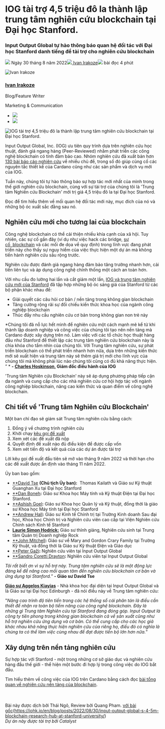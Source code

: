 # IOG tài trợ 4,5 triệu đô la thành lập trung tâm nghiên cứu blockchain tại Đại học Stanford.

### **Input Output Global tự hào thông báo quan hệ đối tác với Đại học Stanford danh tiếng để tài trợ cho nghiên cứu blockchain**

![](img/2022-08-30-input-output-global-s-4-5m-blockchain-research-hub-at-stanford-university.002.png) Ngày 30 tháng 8 năm 2022![](img/2022-08-30-input-output-global-s-4-5m-blockchain-research-hub-at-stanford-university.002.png)[ Ivan Irakoze](/en/blog/authors/ivan-irakoze/page-1/)![](img/2022-08-30-input-output-global-s-4-5m-blockchain-research-hub-at-stanford-university.003.png) bài đọc 4 phút

![Ivan Irakoze](img/2022-08-30-input-output-global-s-4-5m-blockchain-research-hub-at-stanford-university.004.png)[](/en/blog/authors/ivan-irakoze/page-1/)

### [**Ivan Irakoze**](/en/blog/authors/ivan-irakoze/page-1/)

Blog/Feature Writer

Marketing &amp; Communication

- ![](img/2022-08-30-input-output-global-s-4-5m-blockchain-research-hub-at-stanford-university.005.png)[](mailto:ivan.irakoze@iohk.io "Email")
- ![](img/2022-08-30-input-output-global-s-4-5m-blockchain-research-hub-at-stanford-university.006.png)[](https://twitter.com/The_ADA_Poet "Twitter")

![IOG tài trợ 4,5 triệu đô la thành lập trung tâm nghiên cứu blockchain tại Đại học Stanford.](https://github.com/cardano2vn/iohk-blog/blob/main/vi/docs1/2022/08/img/2022-08-30-input-output-global-s-4-5m-blockchain-research-hub-at-stanford-university.007.jpeg?raw=true)

Input Output Global, Inc. (IOG) ưu tiên quy trình dựa trên nghiên cứu học thuật, đánh giá ngang hàng (Peer-Reviewed) nhằm phát triển các công nghệ blockchain có tính đảm bảo cao. Nhóm nghiên cứu đã xuất bản hơn [130 bài báo cáo nghiên cứu](https://iohk.io/en/research/library/) về nhiều chủ đề, trong số đó giúp củng cố các nguyên tắc thiết kế của Cardano cũng như các sản phẩm và dịch vụ mới của IOG.

Tuần này, chúng tôi tự hào thông báo sự hợp tác mới nhất của mình trong thế giới nghiên cứu blockchain, cùng với sự tài trợ của chúng tôi là 'Trung tâm Nghiên cứu Blockchain' mới trị giá 4,5 triệu đô la tại Đại học Stanford.

Đọc để tìm hiểu thêm về mối quan hệ đối tác mới này, mục đích của nó và những bộ óc xuất sắc đằng sau nó.

## **Nghiên cứu mới cho tương lai của blockchain**

Công nghệ blockchain có thể cải thiện nhiều khía cạnh của xã hội. Tuy nhiên, các sự cố gần đây (ví dụ như việc hack các bridge, [sự cố  blockchain](https://www.coindesk.com/learn/the-fall-of-terra-a-timeline-of-the-meteoric-rise-and-crash-of-ust-and-luna/) và các mối đe dọa về quy định) trong lĩnh vực đang phát triển này cho thấy sự nguy hiểm của việc thực hiện một dự án mà không tiến hành nghiên cứu sâu rộng trước.

Nghiên cứu được đánh giá ngang hàng đảm bảo tăng trưởng nhanh hơn, cải tiến liên tục và áp dụng công nghệ chính thống một cách an toàn hơn.

Với nhu cầu đo lường hai lần và cắt giảm một lần, [IOG và trung tâm nghiên cứu mới của Stanford](https://tselab.stanford.edu/iorh/) đã tập hợp những bộ óc sáng giá của Stanford từ các bộ phận khác nhau để:

- Giải quyết các câu hỏi cơ bản / nền tảng trong không gian blockchain
- Tăng cường rộng rãi sự đối chiếu kiến ​​thức khoa học của ngành công nghiệp blockchain
- Thúc đẩy nhu cầu nghiên cứu cơ bản trong không gian non trẻ này

*Chúng tôi đã nỗ lực hết mình để nghiên cứu một cách mạnh mẽ kể từ khi thành lập doanh nghiệp và công việc của chúng tôi tạo nên nền tảng mà Cardano được xây dựng trên nó. Làm việc với các tổ chức học thuật hàng đầu như Stanford để thiết lập các trung tâm nghiên cứu blockchain này là chìa khóa cho tầm nhìn của chúng tôi. Với Trung tâm nghiên cứu, sự phát triển blockchain có thể phát triển nhanh hơn nữa, dựa trên những kiến ​​thức mới sẽ xuất hiện và trung tâm này sẽ thêm giá trị mới cho lĩnh vực của chúng tôi mà không phải lúc nào chúng tôi cũng có đủ khả năng thực hiện. ” * **- [Charles Hoskinson](https://iohk.io/team/charles-hoskinson/), Giám đốc điều hành của IOG**

'Trung tâm Nghiên cứu Blockchain' này sẽ áp dụng phương pháp tiếp cận đa ngành và cung cấp cho các nhà nghiên cứu cơ hội hợp tác với ngành công nghiệp blockchain, nâng cao kiến ​​thức và quan điểm về công nghệ blockchain.

## **Chi tiết về 'Trung tâm Nghiên cứu Blockchain'**

Một ban chỉ đạo sẽ giám sát Trung tâm nghiên cứu bằng cách:

1. Đồng ý về chương trình nghiên cứu
2. Khởi chạy [kêu gọi đề xuất](http://tselab.stanford.edu/iorh/)
3. Xem xét các đề xuất đã nộp
4. Quyết định đề xuất nào đủ điều kiện để được cấp vốn
5. Xem xét tiến độ và kết quả của các dự án được tài trợ

Lời kêu gọi đề xuất đầu tiên sẽ mở vào tháng 9 năm 2022 và thời hạn cho các đề xuất được ấn định vào tháng 11 năm 2022.

Ủy ban bao gồm:

- [**David Tse](https://tselab.stanford.edu/) **(Chủ tịch Ủy ban):**  Thomas Kailath và Giáo sư Kỹ thuật Guanghan Xu tại Đại học Stanford
- [**Dan Boneh](https://crypto.stanford.edu/~dabo/)**:** Giáo sư Khoa học Máy tính và Kỹ thuật Điện tại Đại học Stanford.
- [**Ashish Goel](https://web.stanford.edu/~ashishg/)**:** Giáo sư Khoa học Quản lý và Kỹ thuật, đồng thời là giáo sư Khoa học Máy tính tại Đại học Stanford
- [**Andrew Hall](https://politicalscience.stanford.edu/people/andrew-hall)**:** Giáo sư Kinh tế Chính trị tại Trường Kinh doanh Sau đại học, Khoa học Chính trị và Nghiên cứu viên cao cấp tại Viện Nghiên cứu Chính sách Kinh tế Stanford
- [**Laurie Simon Hodrick:**](https://law.stanford.edu/directory/laurie-hodrick/) Giáo sư thỉnh giảng, Nghiên cứu sinh tại Trung tâm Quản trị Doanh nghiệp Rock
- [**John Mitchell](https://profiles.stanford.edu/john-mitchell)**:** Giáo sư về Mary and Gordon Crary Family tại Trường Kỹ thuật, và đồng thời là Giáo sư Kỹ thuật Điện và Giáo dục
- [**Peter Gaži](https://iohk.io/en/team/peter-gazi)**:** Nghiên cứu viên tại Input Output Global
- [**Sandro Coretti Drayton](https://iohk.io/en/team/sandro-coretti-drayton)**:** Nghiên cứu viên tại Input Output Global

*Tôi rất biết ơn vì sự hỗ trợ này. Trung tâm nghiên cứu sẽ là một động lực đáng kể để nâng cao mối quan tâm đến nghiên cứu blockchain cơ bản và ứng dụng tại Stanford.*” **- Giáo sư David Tse**

[**Giáo sư Aggelos Kiayias**](https://iohk.io/en/team/aggelos-kiayias) - Nhà khoa học đại diện tại Input Output Global và là Giáo sư tại Đại học Edinburgh - đã nói điều này về Trung tâm nghiên cứu:

"*Nâng cao trình độ tiên tiến trong các hệ thống sổ cái phân tán là điều cần thiết để nhận ra toàn bộ tiềm năng của công nghệ blockchain. Đây là những gì Trung tâm Nghiên cứu tại Stanford đang đóng góp. Input Output là công ty tiên phong trong không gian blockchain cả về sản xuất cũng như hỗ trợ nghiên cứu ứng dụng và cơ bản. Có thể cung cấp cho các học giả khác nhau khả năng thực hiện nghiên cứu của riêng họ, điều đó có nghĩa là chúng ta có thể làm việc cùng nhau để đạt được tiến bộ lớn hơn nữa.*”

## **Xây dựng trên nền tảng nghiên cứu**

Sự hợp tác với Stanford - một trong những cơ sở giáo dục và nghiên cứu hàng đầu thế giới - thể hiện một bước đi hợp lý trong công việc do IOG bắt đầu.

Tìm hiểu thêm về công việc của IOG trên Cardano bằng cách đọc [bài tổng quan về nghiên cứu nền tảng của blockchain](https://iohk.io/en/blog/posts/page-4/#blog-posts).<br><br><br><br>Bài này được dịch bởi Thái Ngô, Review bởi Quang Pham. <a class="_active_edit_href" href="https://iohk.io/en/blog/posts/2022/08/30/input-output-global-s-4-5m-blockchain-research-hub-at-stanford-university/">với bài gốc</a>(https://iohk.io/en/blog/posts/2022/08/30/input-output-global-s-4-5m-blockchain-research-hub-at-stanford-university/)<br><em>Dự án này được tài trợ bởi Catalyst</em>
